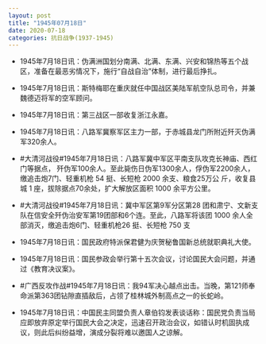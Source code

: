 ```yaml
---
layout: post
title: "1945年07月18日"
date: 2020-07-18
categories: 抗日战争(1937-1945)
---
```


<meta name="referrer" content="no-referrer" />

- 1945年7月18日讯：伪满洲国划分南满、北满、东满、兴安和锦热等五个战区，准备在最恶劣情况下，施行“自战自治”体制，进行最后挣扎。 

- 1945年7月18日讯：斯特梅耶在重庆就任中国战区美陆军航空队总司令，并兼魏德迈将军的空军顾问。 

- 1945年7月18日讯：第三战区一部收复浙江永嘉。 

- 1945年7月18日讯：八路军冀察军区主力一部，于赤城县龙门所附近歼灭伪满军320余人。 

- #大清河战役#1945年7月18日讯：八路军冀中军区平南支队攻克长神庙、西红门等据点， 歼伪军100余人。至此毙伤日伪军1300余人，俘伪军2200余人，缴追击炮7门、轻重机枪 54 挺、长短枪 2000 余支、粮食25万公 斤，收复县城 1 座，拔除据点70余处，扩大解放区面积 1000 余平方公里。 

- #大清河战役#1945年7月18日讯：冀中军区第9军分区第28 团和肃宁、文新支队在信安全歼伪治安军第19团部和6个连。至此，八路军将该团 1000 余人全部消灭，缴追击炮6门、轻重机枪26 挺、长短枪 750 支 

- 1945年7月18日讯：国民政府特派保君健为庆贺秘鲁国新总统就职典礼大使。 

- 1945年7月18日讯：国民参政会举行第十五次会议，讨论国民大会问题，并通过《教育决议案》。 

- #广西反攻作战#1945年7月18日讯：我94军决心越点出击。当晚，第121师奉命派第363团钻隙直插敌后，占领了桂林城外制高点之一的长蛇岭。 

- 1945年7月18日讯：中国民主同盟负责人章伯钧发表谈话称：国民党负责当局应即放弃原定举行国民大会之决定，迅速召开政治会议，如错认时机固执成议，则此后纠纷益增，演成分裂将难以邀国人之谅解。 


